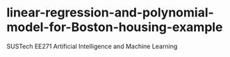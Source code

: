 # linear-regression-and-polynomial-model-for-Boston-housing-example
SUSTech EE271 Artificial Intelligence and Machine Learning
